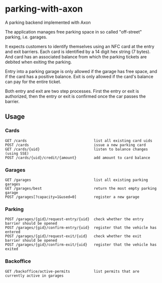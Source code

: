 # parking-with-axon
A parking backend implemented with Axon

The application manages free parking space in so called "off-street" parking,
i.e. garages.

It expects customers to identify themselves using an NFC card at the entry
and exit barriers.
Each card is identified by a 14 digit hex string (7 bytes).
And card has an associated balance from which the parking tickets are debited
when exiting the parking.

Entry into a parking garage is only allowed if the garage has free space,
and if the card has a positive balance.
Exit is only allowed if the card's balance can pay for the entire ticket.

Both entry and exit are two step processes.
First the entry or exit is authorized,
then the entry or exit is confirmed once the car passes the barrier.


## Usage

### Cards
```text
GET /cards                               list all existing card uids
POST /cards                              issue a new parking card
GET /cards/{uid}                         listen to balance changes (using SSE)
POST /cards/{uid}/credit/{amount}        add amount to card balance
```

### Garages
```text
GET /garages                             list all existing parking garages
GET /garages/best                        return the most empty parking garage
POST /garages[?capacity=1&used=0]        register a new garage
```

### Parking
```text
POST /garages/{gid}/request-entry/{uid}  check whether the entry barrier should be opened
POST /garages/{gid}/confirm-entry/{uid}  register that the vehicle has entered
POST /garages/{gid}/request-exit/{uid}   check whether the exit barrier should be opened
POST /garages/{gid}/confirm-exit/{uid}   register that the vehicle has exited
```

### Backoffice
```text
GET /backoffice/active-permits           list permits that are currently active in garages
```

